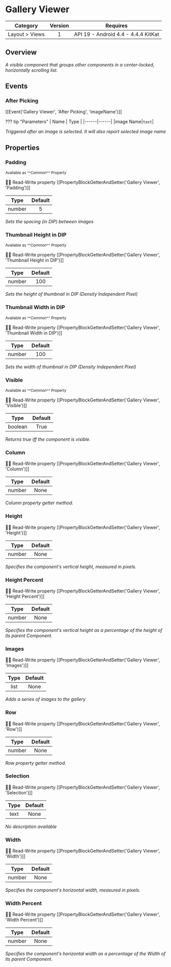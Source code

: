 # Gallery Viewer

| Category | Version | Requires |
|:--------:|:-------:|:--------:|
|Layout > Views|1|API 19 - Android 4.4 - 4.4.4 KitKat|

## Overview

_A visible component that groups other components in a center-locked, horizontally scrolling list._

## Events

### After Picking

[[Event('Gallery Viewer', 'After Picking', 'imageName')]]

??? tip "Parameters"
    | Name | Type |
    |------|------|
    |image Name|`text`|


_Triggered after an image is selected. It will also report selected image name_

## Properties

### Padding

<small>Available as ^^Common^^ Property</small>

:eyes::pencil: Read-Write property
[[PropertyBlockGetterAndSetter('Gallery Viewer', 'Padding')]]

| Type | Default |
|:----:|:-------:|
|number|5|

_Sets the spacing (in DIP) between images_

### Thumbnail Height in DIP

<small>Available as ^^Common^^ Property</small>

:eyes::pencil: Read-Write property
[[PropertyBlockGetterAndSetter('Gallery Viewer', 'Thumbnail Height in DIP')]]

| Type | Default |
|:----:|:-------:|
|number|100|

_Sets the height of thumbnail in DIP (Density Independent Pixel)_

### Thumbnail Width in DIP

<small>Available as ^^Common^^ Property</small>

:eyes::pencil: Read-Write property
[[PropertyBlockGetterAndSetter('Gallery Viewer', 'Thumbnail Width in DIP')]]

| Type | Default |
|:----:|:-------:|
|number|100|

_Sets the width of thumbnail in DIP (Density Independent Pixel)_

### Visible

<small>Available as ^^Common^^ Property</small>

:eyes::pencil: Read-Write property
[[PropertyBlockGetterAndSetter('Gallery Viewer', 'Visible')]]

| Type | Default |
|:----:|:-------:|
|boolean|True|

_Returns true iff the component is visible._

### Column

:eyes::pencil: Read-Write property
[[PropertyBlockGetterAndSetter('Gallery Viewer', 'Column')]]

| Type | Default |
|:----:|:-------:|
|number|None|

_Column property getter method._

### Height

:eyes::pencil: Read-Write property
[[PropertyBlockGetterAndSetter('Gallery Viewer', 'Height')]]

| Type | Default |
|:----:|:-------:|
|number|None|

_Specifies the component's vertical height, measured in pixels._

### Height Percent

:eyes::pencil: Read-Write property
[[PropertyBlockGetterAndSetter('Gallery Viewer', 'Height Percent')]]

| Type | Default |
|:----:|:-------:|
|number|None|

_Specifies the component's vertical height as a percentage
 of the height of its parent Component._

### Images

:eyes::pencil: Read-Write property
[[PropertyBlockGetterAndSetter('Gallery Viewer', 'Images')]]

| Type | Default |
|:----:|:-------:|
|list|None|

_Adds a series of images to the gallery_

### Row

:eyes::pencil: Read-Write property
[[PropertyBlockGetterAndSetter('Gallery Viewer', 'Row')]]

| Type | Default |
|:----:|:-------:|
|number|None|

_Row property getter method._

### Selection

:eyes::pencil: Read-Write property
[[PropertyBlockGetterAndSetter('Gallery Viewer', 'Selection')]]

| Type | Default |
|:----:|:-------:|
|text|None|

_No description available_

### Width

:eyes::pencil: Read-Write property
[[PropertyBlockGetterAndSetter('Gallery Viewer', 'Width')]]

| Type | Default |
|:----:|:-------:|
|number|None|

_Specifies the component's horizontal width, measured in pixels._

### Width Percent

:eyes::pencil: Read-Write property
[[PropertyBlockGetterAndSetter('Gallery Viewer', 'Width Percent')]]

| Type | Default |
|:----:|:-------:|
|number|None|

_Specifies the component's horizontal width as a percentage
 of the Width of its parent Component._
